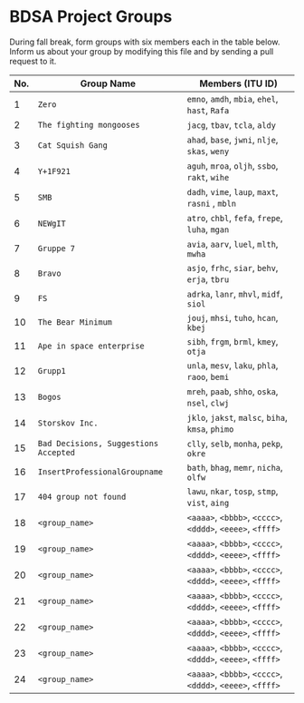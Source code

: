 # BDSA Project Groups

During fall break, form groups with six members each in the table below.
Inform us about your group by modifying this file and by sending a pull request to it.

|  No. | Group Name   | Members (ITU ID)                               |
|------|--------------|------------------------------------------------|
|    1 | `Zero`       | `emno`, `amdh`, `mbia`, `ehel`, `hast`, `Rafa` |
|    2 | `The fighting mongooses` | `jacg`, `tbav`, `tcla`, `aldy`     |
|    3 | `Cat Squish Gang` | `ahad`, `base`, `jwni`, `nlje`, `skas`, `weny` | Github: https://github.com/AdamHadouTemsamani/project-description 
|    4 | `Y+1F921`    | `aguh`, `mroa`, `oljh`, `ssbo`, `rakt`, `wihe` |
|    5 | `SMB`        | `dadh`, `vime`, `laup`, `maxt`, `rasni` , `mbln`       |
|    6 | `NEWgIT`     | `atro`, `chbl`, `fefa`, `frepe`, `luha`, `mgan`|
|    7 | `Gruppe 7`   | `avia`, `aarv`, `luel`, `mlth`, `mwha`         |
|    8 | `Bravo` | `asjo`, `frhc`, `siar`, `behv`, `erja`, `tbru` |
|    9 | `FS` | `adrka`, `lanr`, `mhvl`, `midf`, `siol` |
|   10 | `The Bear Minimum` | `jouj`, `mhsi`, `tuho`, `hcan`, `kbej` |
|   11 | `Ape in space enterprise` | `sibh`, `frgm`, `brml`, `kmey`, `otja`|
|   12 | `Grupp1` | `unla`, `mesv`, `laku`, `phla`, `raoo`, `bemi` |
|   13 | `Bogos` | `mreh`, `paab`, `shho`, `oska`, `nsel`, `clwj` |
|   14 | `Storskov Inc.` | `jklo`, `jakst`, `malsc`, `biha`, `kmsa`, `phimo` |
|   15 | `Bad Decisions, Suggestions Accepted` | `clly`, `selb`, `monha`, `pekp`, `okre` |
|   16 | `InsertProfessionalGroupname` | `bath`, `bhag`, `memr`, `nicha`, `olfw` |
|   17 | `404 group not found` | `lawu`, `nkar`, `tosp`, `stmp`, `vist`, `aing` |
|   18 | `<group_name>` | `<aaaa>`, `<bbbb>`, `<cccc>`, `<dddd>`, `<eeee>`, `<ffff>` |
|   19 | `<group_name>` | `<aaaa>`, `<bbbb>`, `<cccc>`, `<dddd>`, `<eeee>`, `<ffff>` |
|   20 | `<group_name>` | `<aaaa>`, `<bbbb>`, `<cccc>`, `<dddd>`, `<eeee>`, `<ffff>` |
|   21 | `<group_name>` | `<aaaa>`, `<bbbb>`, `<cccc>`, `<dddd>`, `<eeee>`, `<ffff>` |
|   22 | `<group_name>` | `<aaaa>`, `<bbbb>`, `<cccc>`, `<dddd>`, `<eeee>`, `<ffff>` |
|   23 | `<group_name>` | `<aaaa>`, `<bbbb>`, `<cccc>`, `<dddd>`, `<eeee>`, `<ffff>` |
|   24 | `<group_name>` | `<aaaa>`, `<bbbb>`, `<cccc>`, `<dddd>`, `<eeee>`, `<ffff>` |

